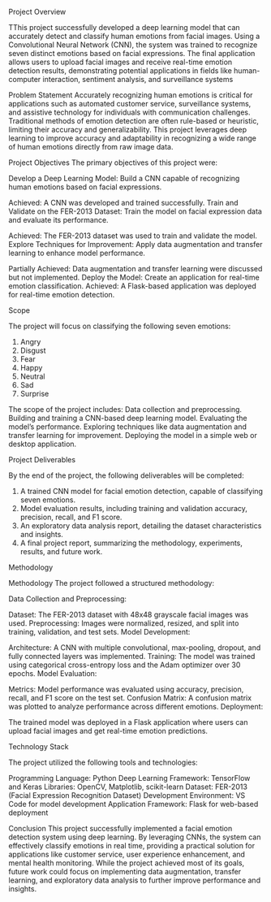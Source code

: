 
 Project Overview

TThis project successfully developed a deep learning model that can accurately detect and classify human emotions from facial images. Using a Convolutional Neural Network (CNN), the system was trained to recognize seven distinct emotions based on facial expressions. The final application allows users to upload facial images and receive real-time emotion detection results, demonstrating potential applications in fields like human-computer interaction, sentiment analysis, and surveillance systems

 Problem Statement
Accurately recognizing human emotions is critical for applications such as automated customer service, surveillance systems, and assistive technology for individuals with communication challenges. Traditional methods of emotion detection are often rule-based or heuristic, limiting their accuracy and generalizability. This project leverages deep learning to improve accuracy and adaptability in recognizing a wide range of human emotions directly from raw image data.

 Project Objectives
The primary objectives of this project were:

Develop a Deep Learning Model: Build a CNN capable of recognizing human emotions based on facial expressions.

Achieved: A CNN was developed and trained successfully.
Train and Validate on the FER-2013 Dataset: Train the model on facial expression data and evaluate its performance.

Achieved: The FER-2013 dataset was used to train and validate the model.
Explore Techniques for Improvement: Apply data augmentation and transfer learning to enhance model performance.

Partially Achieved: Data augmentation and transfer learning were discussed but not implemented.
Deploy the Model: Create an application for real-time emotion classification.
Achieved: A Flask-based application was deployed for real-time emotion detection.

 Scope

The project will focus on classifying the following seven emotions:
1. Angry
2. Disgust
3. Fear
4. Happy
5. Neutral
6. Sad
7. Surprise


The scope of the project includes:
 Data collection and preprocessing.
 Building and training a CNN-based deep learning model.
 Evaluating the model’s performance.
 Exploring techniques like data augmentation and transfer learning for improvement.
 Deploying the model in a simple web or desktop application.

 Project Deliverables

By the end of the project, the following deliverables will be completed:
1. A trained CNN model for facial emotion detection, capable of classifying seven emotions.
2. Model evaluation results, including training and validation accuracy, precision, recall, and F1 score.
3. An exploratory data analysis report, detailing the dataset characteristics and insights.
4. A final project report, summarizing the methodology, experiments, results, and future work.

 Methodology

Methodology
The project followed a structured methodology:

Data Collection and Preprocessing:

Dataset: The FER-2013 dataset with 48x48 grayscale facial images was used.
Preprocessing: Images were normalized, resized, and split into training, validation, and test sets.
Model Development:

Architecture: A CNN with multiple convolutional, max-pooling, dropout, and fully connected layers was implemented.
Training: The model was trained using categorical cross-entropy loss and the Adam optimizer over 30 epochs.
Model Evaluation:

Metrics: Model performance was evaluated using accuracy, precision, recall, and F1 score on the test set.
Confusion Matrix: A confusion matrix was plotted to analyze performance across different emotions.
Deployment:

The trained model was deployed in a Flask application where users can upload facial images and get real-time emotion predictions.


 Technology Stack

The project utilized the following tools and technologies:

Programming Language: Python
Deep Learning Framework: TensorFlow and Keras
Libraries: OpenCV, Matplotlib, scikit-learn
Dataset: FER-2013 (Facial Expression Recognition Dataset)
Development Environment: VS Code for model development
Application Framework: Flask for web-based deployment

 Conclusion
This project successfully implemented a facial emotion detection system using deep learning. By leveraging CNNs, the system can effectively classify emotions in real time, providing a practical solution for applications like customer service, user experience enhancement, and mental health monitoring. While the project achieved most of its goals, future work could focus on implementing data augmentation, transfer learning, and exploratory data analysis to further improve performance and insights.


